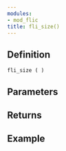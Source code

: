 ```yaml
---
modules:
- mod_flic
title: fli_size()
---
```


## Definition

    fli_size ( )

## Parameters

## Returns

## Example

```
```
